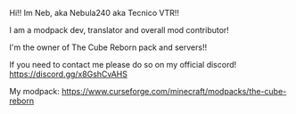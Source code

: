 Hi!!
Im Neb, aka Nebula240 aka Tecnico VTR!!

I am a modpack dev, translator and overall mod contributor!

I'm the owner of The Cube Reborn pack and servers!! 

If you need to contact me please do so on my official discord! 
https://discord.gg/x8GshCvAHS

My modpack: 
https://www.curseforge.com/minecraft/modpacks/the-cube-reborn
